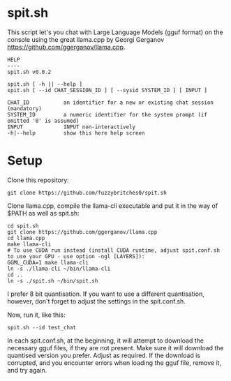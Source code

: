 # spit.sh

This script let's you chat with Large Language Models (gguf format) on the console using the great llama.cpp by Georgi Gerganov <https://github.com/ggerganov/llama.cpp>.

```
HELP
----
spit.sh v0.0.2

spit.sh [ -h || --help ]
spit.sh [ --id CHAT_SESSION_ID ] [ --sysid SYSTEM_ID ] [ INPUT ]

CHAT_ID           an identifier for a new or existing chat session (mandatory)
SYSTEM_ID         a numeric identifier for the system prompt (if omitted '0' is assumed)
INPUT             INPUT non-interactively
-h|--help         show this here help screen
```

# Setup

Clone this repository:
```
git clone https://github.com/fuzzybritches0/spit.sh
```

Clone llama.cpp, compile the llama-cli executable and put it in the way of $PATH as well as spit.sh:
```
cd spit.sh
git clone https://github.com/ggerganov/llama.cpp
cd llama.cpp
make llama-cli
# To use CUDA run instead (install CUDA runtime, adjust spit.conf.sh to use your GPU - use option -ngl [LAYERS]):
GGML_CUDA=1 make llama-cli
ln -s ./llama-cli ~/bin/llama-cli
cd ..
ln -s ./spit.sh ~/bin/spit.sh
```

I prefer 8 bit quantisation. If you want to use a different quantisation, however, don't forget to adjust the settings in the spit.conf.sh.

Now, run it, like this:
```
spit.sh --id test_chat
```

In each spit.conf.sh, at the beginning, it will attempt to download the necessary gguf files, if they are not present. Make sure it will download the quantised version you prefer. Adjust as required. If the download is corrupted, and you encounter errors when loading the gguf file, remove it, and try again.

